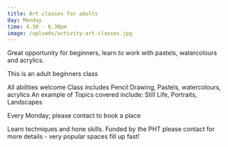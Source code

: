 ```yaml
---
title: Art classes for adults
day: Monday
time: 4.30 - 6.30pm
image: /uploads/activity-art-classes.jpg
---
```

Great opportunity for beginners, learn to work with pastels, watercolours and acrylics.

This is an adult beginners class

All abilities welcome Class includes Pencil Drawing, Pastels, watercolours, acrylics An example of Topics covered include: Still Life, Portraits, Landscapes

Every Monday;  please contact to book a place

Learn techniques and hone skills. Funded by the PHT please contact for more details - very popular spaces fill up fast!